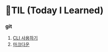 # 🌱TIL (Today I Learned)

### git

1.  [CLI 사용하기](./startcamp/CLI.md)
2.  [마크다운](startcamp/Markdown.md)

